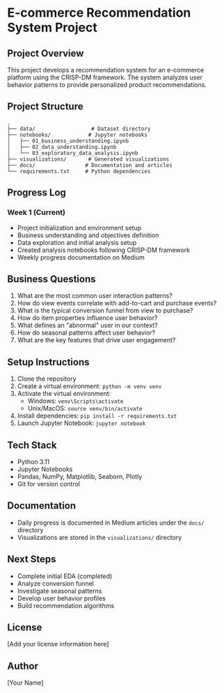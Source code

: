 # E-commerce Recommendation System Project

## Project Overview

This project develops a recommendation system for an e-commerce platform using the CRISP-DM framework. The system analyzes user behavior patterns to provide personalized product recommendations.

## Project Structure

```
.
├── data/                  # Dataset directory
├── notebooks/            # Jupyter notebooks
│   ├── 01_business_understanding.ipynb
│   ├── 02_data_understanding.ipynb
│   └── 03_exploratory_data_analysis.ipynb
├── visualizations/       # Generated visualizations
├── docs/                # Documentation and articles
└── requirements.txt     # Python dependencies
```

## Progress Log

### Week 1 (Current)
- Project initialization and environment setup
- Business understanding and objectives definition
- Data exploration and initial analysis setup
- Created analysis notebooks following CRISP-DM framework
- Weekly progress documentation on Medium

## Business Questions

1. What are the most common user interaction patterns?
2. How do view events correlate with add-to-cart and purchase events?
3. What is the typical conversion funnel from view to purchase?
4. How do item properties influence user behavior?
5. What defines an "abnormal" user in our context?
6. How do seasonal patterns affect user behavior?
7. What are the key features that drive user engagement?

## Setup Instructions

1. Clone the repository
2. Create a virtual environment: `python -m venv venv`
3. Activate the virtual environment:
   - Windows: `venv\Scripts\activate`
   - Unix/MacOS: `source venv/bin/activate`
4. Install dependencies: `pip install -r requirements.txt`
5. Launch Jupyter Notebook: `jupyter notebook`

## Tech Stack

- Python 3.11
- Jupyter Notebooks
- Pandas, NumPy, Matplotlib, Seaborn, Plotly
- Git for version control

## Documentation

- Daily progress is documented in Medium articles under the `docs/` directory
- Visualizations are stored in the `visualizations/` directory

## Next Steps

- Complete initial EDA (completed)
- Analyze conversion funnel
- Investigate seasonal patterns
- Develop user behavior profiles
- Build recommendation algorithms

## License

[Add your license information here]

## Author

[Your Name]
